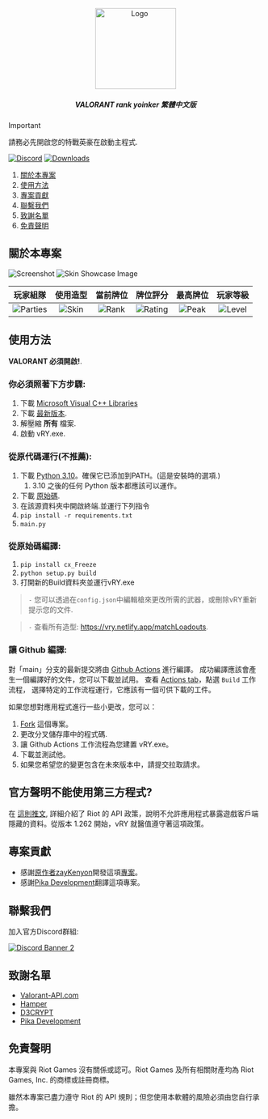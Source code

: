 <p align="center">
    <a href="https://github.com/isaacKenyon/valorant-rank-yoinker/">
        <img src="assets/Logo.png" alt="Logo" width="160" height="160">
    </a>
<h5 align="center"> VALORANT rank yoinker 繁體中文版</h5>

> [!IMPORTANT]
> 請務必先開啟您的特戰英豪在啟動主程式.

[![Discord][discord-shield]][discord-url]
[![Downloads][downloads-shield]][downloads-url]
    
 
  <ol>
    <li><a href="#關於本專案">關於本專案</a></li>
    <li><a href="#使用方法">使用方法</a></li>
    <li><a href="#貢獻">專案貢獻</a></li>
    <li><a href="#聯繫我們">聯繫我們</a></li>
    <li><a href="#致謝名單">致謝名單</a></li>
    <li><a href="#免責聲明">免責聲明</a></li>
  </ol>

    
## 關於本專案

 ![Screenshot](assets/Example.png)
 ![Skin Showcase Image](assets/SkinShowcase.png)

|玩家組隊|使用造型|當前牌位|牌位評分|最高牌位|玩家等級|
|:---:|:---:|:---:|:---:|:---:|:---:|
|![Parties](assets/Party.png)|![Skin](assets/Skin.png)|![Rank](assets/Rank.png)|![Rating](assets/Rating.png)|![Peak](assets/PeakRank.png)|![Level](assets/Level.png)|
    

## 使用方法
 **VALORANT 必須開啟!**.

### 你必須照著下方步驟:

1) 下載 [Microsoft Visual C++ Libraries](https://github.com/abbodi1406/vcredist/releases)
2) 下載 [最新版本](https://github.com/killer910903/VALORANT-rank-yoinker/releases/tag/2.60).
3) 解壓縮 **所有** 檔案.
4) 啟動 vRY.exe.

### 從原代碼運行(不推薦):

1) 下載 [Python 3.10](https://www.python.org/downloads/release/python-3100/)。確保它已添加到PATH。(這是安裝時的選項.)
   1) 3.10 之後的任何 Python 版本都應該可以運作。
2) 下載 [原始碼]([https://github.com/isaacKenyon/VALORANT-rank-yoinker/archive/refs/heads/main.zip](https://github.com/killer910903/VALORANT-rank-yoinker/archive/refs/heads/main.zip)).
3) 在該源資料夾中開啟終端.並運行下列指令
4) `pip install -r requirements.txt`
5) `main.py`

### 從原始碼編譯:

1) `pip install cx_Freeze`
2) `python setup.py build`
3)  打開新的Build資料夾並運行vRY.exe

> `-` 您可以透過在`config.json`中編輯槍來更改所需的武器，或刪除vRY重新提示您的文件.

> `-` 查看所有造型: <https://vry.netlify.app/matchLoadouts>.

<!-- 待完成 -->

### 讓 Github 編譯:

對「main」分支的最新提交將由 [Github Actions](https://github.com/isaacKenyon/VALORANT-rank-yoinker/actions) 進行編譯。
成功編譯應該會產生一個編譯好的文件，您可以下載並試用。
查看 [Actions tab](https://github.com/isaacKenyon/VALORANT-rank-yoinker/actions)，點選 `Build` 工作流程， 
選擇特定的工作流程運行，它應該有一個可供下載的工件。 

如果您想對應用程式進行一些小更改，您可以：
1) [Fork](https://github.com/isaacKenyon/VALORANT-rank-yoinker/fork) 這個專案。
2) 更改分叉儲存庫中的程式碼.
3) 讓 Github Actions 工作流程為您建置 vRY.exe。
4) 下載並測試他。
5) 如果您希望您的變更包含在未來版本中，請提交拉取請求。

## 官方聲明不能使用第三方程式?

 在 [這則推文](https://twitter.com/PlayVALORANT/status/1539728676815642624), 詳細介紹了 Riot 的 API 政策，說明不允許應用程式暴露遊戲客戶端隱藏的資料。從版本 1.262 開始，vRY 就醫值遵守著這項政策。
## 專案貢獻

 - 感謝[原作者zayKenyon](https://github.com/zayKenyon)開發這項[專案](https://github.com/zayKenyon/VALORANT-rank-yoinker)。
 - 感謝[Pika Development](https://discord.gg/rtsWs2UWX8)翻譯這項專案。
 
## 聯繫我們 

 加入官方Discord群組:         
 
[![Discord Banner 2][discord-banner]][discord-url]

## 致謝名單

 - [Valorant-API.com](https://valorant-api.com/)
 - [Hamper](https://hamper.dev/)
 - [D3CRYPT](https://d3crypt360.pages.dev/)
 - [Pika Development](https://discord.gg/rtsWs2UWX8)
 
## 免責聲明

 本專案與 Riot Games 沒有關係或認可。Riot Games 及所有相關財產均為 Riot Games, Inc. 的商標或註冊商標。
    
 雖然本專案已盡力遵守 Riot 的 API 規則；但您使用本軟體的風險必須由您自行承擔。

<!-- 待完成 -->
[discord-shield]: https://img.shields.io/discord/872101595037446144?color=7289da&label=Support&logo=discord&logoColor=7289da&style=for-the-badge
[discord-url]: https://discord.gg/HeTKed64Ka
[discord-banner]: https://discordapp.com/api/guilds/872101595037446144/widget.png?style=banner1

[downloads-shield]: https://img.shields.io/github/downloads/zayKenyon/VALORANT-rank-yoinker/total?style=for-the-badge&logo=github
[downloads-url]: https://github.com/killer910903/VALORANT-rank-yoinker/releases/tag/2.60
